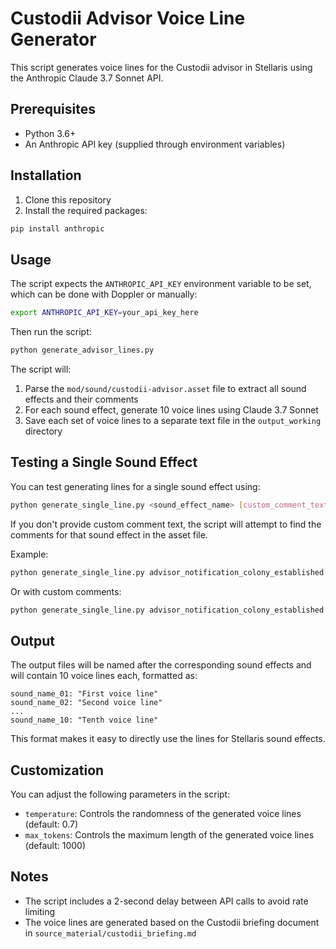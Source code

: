 # Custodii Advisor Voice Line Generator

This script generates voice lines for the Custodii advisor in Stellaris using the Anthropic Claude 3.7 Sonnet API.

## Prerequisites

- Python 3.6+
- An Anthropic API key (supplied through environment variables)

## Installation

1. Clone this repository
2. Install the required packages:

```bash
pip install anthropic
```

## Usage

The script expects the `ANTHROPIC_API_KEY` environment variable to be set, which can be done with Doppler or manually:

```bash
export ANTHROPIC_API_KEY=your_api_key_here
```

Then run the script:

```bash
python generate_advisor_lines.py
```

The script will:
1. Parse the `mod/sound/custodii-advisor.asset` file to extract all sound effects and their comments
2. For each sound effect, generate 10 voice lines using Claude 3.7 Sonnet
3. Save each set of voice lines to a separate text file in the `output_working` directory

## Testing a Single Sound Effect

You can test generating lines for a single sound effect using:

```bash
python generate_single_line.py <sound_effect_name> [custom_comment_text]
```

If you don't provide custom comment text, the script will attempt to find the comments for that sound effect in the asset file.

Example:
```bash
python generate_single_line.py advisor_notification_colony_established
```

Or with custom comments:
```bash
python generate_single_line.py advisor_notification_colony_established "Played when a new colony is established. Frequency: Common - can be moderate length"
```

## Output

The output files will be named after the corresponding sound effects and will contain 10 voice lines each, formatted as:

```
sound_name_01: "First voice line"
sound_name_02: "Second voice line"
...
sound_name_10: "Tenth voice line"
```

This format makes it easy to directly use the lines for Stellaris sound effects.

## Customization

You can adjust the following parameters in the script:

- `temperature`: Controls the randomness of the generated voice lines (default: 0.7)
- `max_tokens`: Controls the maximum length of the generated voice lines (default: 1000)

## Notes

- The script includes a 2-second delay between API calls to avoid rate limiting
- The voice lines are generated based on the Custodii briefing document in `source_material/custodii_briefing.md` 